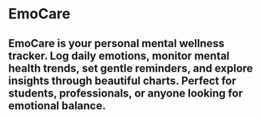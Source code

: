 # EmoCare
EmoCare is your personal mental wellness tracker. Log daily emotions, monitor mental health trends, set gentle reminders, and explore insights through beautiful charts. Perfect for students, professionals, or anyone looking for emotional balance.
---------------------------------------------------------------------------------------------------------------------
